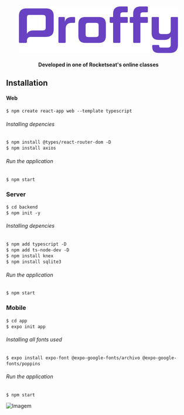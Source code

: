 <p align="center">
  <img  src="https://github.com/joselainejrs/proffy/blob/master/web/src/assets/doc/assets/Camada%202.png" alt="Imagem">
</p>

<h4 align="center">
Developed in one of Rocketseat's online classes
</h4>

## Installation

#### Web
```
$ npm create react-app web --template typescript
```
###### Installing depencies
```
$ npm install @types/react-router-dom -D
$ npm install axios
```

######  Run the application
```
$ npm start
```

### Server
```
$ cd backend 
$ npm init -y
```
######  Installing depencies

```
$ npm add typescript -D
$ npm add ts-node-dev -D
$ npm install knex
$ npm install sqlite3
```
######  Run the application 
```
$ npm start 
```

###  Mobile  
```
$ cd app
$ expo init app
```

###### Installing all fonts used

```
$ expo install expo-font @expo-google-fonts/archivo @expo-google-fonts/poppins
```

######  Run the application

```
$ npm start
```

![Imagem]()

